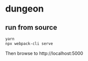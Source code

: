 # dungeon

## run from source
```bash
yarn
npx webpack-cli serve
```

Then browse to http://localhost:5000

